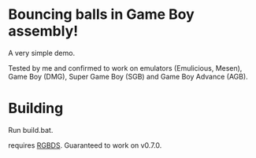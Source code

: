 # Bouncing balls in Game Boy assembly!

A very simple demo.

Tested by me and confirmed to work on emulators (Emulicious, Mesen), Game Boy (DMG), Super Game Boy (SGB) and Game Boy Advance (AGB).

# Building

Run build.bat.

requires [RGBDS](https://github.com/gbdev/rgbds/).
Guaranteed to work on v0.7.0.
